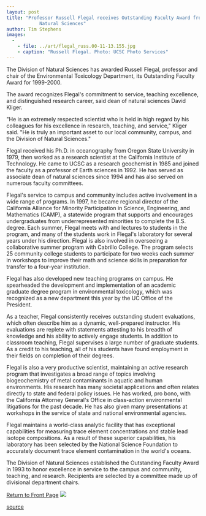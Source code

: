 ```yaml
---
layout: post
title: "Professor Russell Flegal receives Outstanding Faculty Award from Division of
			Natural Sciences"
author: Tim Stephens
images:
  -
    - file: ../art/flegal_russ.00-11-13.155.jpg
    - caption: "Russell Flegal. Photo: UCSC Photo Services"
---
```


The Division of Natural Sciences has awarded Russell Flegal, professor and chair of the Environmental Toxicology Department, its Outstanding Faculty Award for 1999-2000.

The award recognizes Flegal's commitment to service, teaching excellence, and distinguished research career, said dean of natural sciences David Kliger.  
  
"He is an extremely respected scientist who is held in high regard by his colleagues for his excellence in research, teaching, and service," Kliger said. "He is truly an important asset to our local community, campus, and the Division of Natural Sciences."  
  
Flegal received his Ph.D. in oceanography from Oregon State University in 1979, then worked as a research scientist at the California Institute of Technology. He came to UCSC as a research geochemist in 1985 and joined the faculty as a professor of Earth sciences in 1992. He has served as associate dean of natural sciences since 1994 and has also served on numerous faculty committees.   
  
Flegal's service to campus and community includes active involvement in a wide range of programs. In 1997, he became regional director of the California Alliance for Minority Participation in Science, Engineering, and Mathematics (CAMP), a statewide program that supports and encourages undergraduates from underrepresented minorities to complete the B.S. degree. Each summer, Flegal meets with and lectures to students in the program, and many of the students work in Flegal's laboratory for several years under his direction. Flegal is also involved in overseeing a collaborative summer program with Cabrillo College. The program selects 25 community college students to participate for two weeks each summer in workshops to improve their math and science skills in preparation for transfer to a four-year institution.   
  
Flegal has also developed new teaching programs on campus. He spearheaded the development and implementation of an academic graduate degree program in environmental toxicology, which was recognized as a new department this year by the UC Office of the President.  
  
As a teacher, Flegal consistently receives outstanding student evaluations, which often describe him as a dynamic, well-prepared instructor. His evaluations are replete with statements attesting to his breadth of knowledge and his ability to actively engage students. In addition to classroom teaching, Flegal supervises a large number of graduate students. As a credit to his teaching, all of his students have found employment in their fields on completion of their degrees.  
  
Flegal is also a very productive scientist, maintaining an active research program that investigates a broad range of topics involving biogeochemistry of metal contaminants in aquatic and human environments. His research has many societal applications and often relates directly to state and federal policy issues. He has worked, pro bono, with the California Attorney General's Office in class-action environmental litigations for the past decade. He has also given many presentations at workshops in the service of state and national environmental agencies.   
  
Flegal maintains a world-class analytic facility that has exceptional capabilities for measuring trace element concentrations and stable lead isotope compositions. As a result of these superior capabilities, his laboratory has been selected by the National Science Foundation to accurately document trace element contamination in the world's oceans.   
  
The Division of Natural Sciences established the Outstanding Faculty Award in 1993 to honor excellence in service to the campus and community, teaching, and research. Recipients are selected by a committee made up of divisional department chairs.

  
[Return to Front Page][1] ![ ][2]

[1]: ../../index.html
[2]: ../../images/trans.gif

[source](http://www1.ucsc.edu/currents/00-01/11-13/flegal.html "Permalink to flegal")
